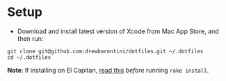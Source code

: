 Setup
=====

- Download and install latest version of Xcode from Mac App Store, and then run:

```shell
git clone git@github.com:drewbarontini/dotfiles.git ~/.dotfiles
cd ~/.dotfiles
```

**Note**: If installing on El Capitan, [read
this](https://github.com/Homebrew/homebrew/blob/master/share/doc/homebrew/El_Capitan_and_Homebrew.md) _before_ running `rake install`.
